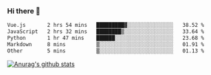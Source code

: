 ### Hi there 👋



<!--
**webB1an/webB1an** is a ✨ _special_ ✨ repository because its `README.md` (this file) appears on your GitHub profile.

Here are some ideas to get you started:

- 🔭 I’m currently working on ...
- 🌱 I’m currently learning ...
- 👯 I’m looking to collaborate on ...
- 🤔 I’m looking for help with ...
- 💬 Ask me about ...
- 📫 How to reach me: ...
- 😄 Pronouns: ...
- ⚡ Fun fact: ...
-->

<!--START_SECTION:waka-->

```txt
Vue.js       2 hrs 54 mins   █████████▓░░░░░░░░░░░░░░░   38.52 %
JavaScript   2 hrs 32 mins   ████████▒░░░░░░░░░░░░░░░░   33.64 %
Python       1 hr 47 mins    ██████░░░░░░░░░░░░░░░░░░░   23.68 %
Markdown     8 mins          ▒░░░░░░░░░░░░░░░░░░░░░░░░   01.91 %
Other        5 mins          ▒░░░░░░░░░░░░░░░░░░░░░░░░   01.13 %
```

<!--END_SECTION:waka-->


[![Anurag's github stats](https://github-readme-stats.vercel.app/api?username=webB1an&show_icons=true&theme=radical)](https://github.com/anuraghazra/github-readme-stats)


